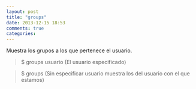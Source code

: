 ```yaml
---
layout: post
title: "groups"
date: 2013-12-15 18:53
comments: true
categories: 
---
```

Muestra los grupos a los que pertenece el usuario.

>$ groups usuario  (El usuario especificado) 

>$ groups  (Sin especificar usuario muestra los del usuario con el que estamos)

